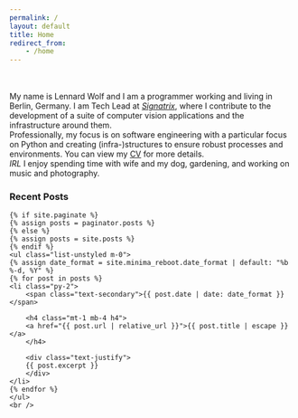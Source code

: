 ```yaml
---
permalink: /    
layout: default
title: Home
redirect_from:
    - /home
---
```

<div id="content">
    <br />
    <br />
    <span>
    My name is Lennard Wolf and I am a programmer working and living in Berlin, Germany.
    I am Tech Lead at <a href="https://www.signatrix.com"><i>Signatrix</i></a>, where I contribute to the development of a suite of computer vision applications and the infrastructure around them.
    </span>
    <br />
    Professionally, my focus is on software engineering with a particular focus on Python and creating (infra-)structures to ensure robust processes and environments. You can view my <a href="{{ "/resume" | relative_url }}">CV</a> for more details.
    <br />
    <i>IRL</i> I enjoy spending time with wife and my dog, gardening, and working on music and photography. 
    <br />
    <h3>
    <!-- <a href="{{ "/posts" | relative_url }}">Recent Posts</a> -->
    Recent Posts
    </h3>

    {% if site.paginate %}
    {% assign posts = paginator.posts %}
    {% else %}
    {% assign posts = site.posts %}
    {% endif %}
    <ul class="list-unstyled m-0">
    {% assign date_format = site.minima_reboot.date_format | default: "%b %-d, %Y" %}
    {% for post in posts %}
    <li class="py-2">
        <span class="text-secondary">{{ post.date | date: date_format }}</span>

        <h4 class="mt-1 mb-4 h4">
        <a href="{{ post.url | relative_url }}">{{ post.title | escape }}</a>
        </h4>

        <div class="text-justify">
        {{ post.excerpt }}
        </div>
    </li>
    {% endfor %}
    </ul>
    <br />
</div>
